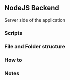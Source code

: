 ## NodeJS Backend 

Server side of the application

### Scripts

### File and Folder structure

### How to

### Notes

